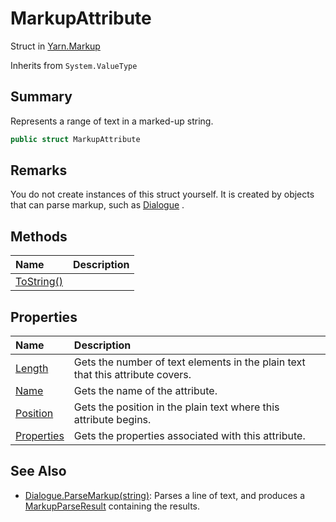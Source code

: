 # MarkupAttribute

Struct in [Yarn.Markup](/docs/api/csharp/yarn.markup.md)

Inherits from `System.ValueType`

## Summary


Represents a range of text in a marked-up string.


```csharp
public struct MarkupAttribute
```

## Remarks


You do not create instances of this struct yourself. It is created
by objects that can parse markup, such as  <a href="yarn.dialogue.md">Dialogue</a> .


## Methods

|Name|Description|
|:---|:---|
|[ToString()](/docs/api/csharp/yarn.markup.markupattribute.tostring.md)||

## Properties

|Name|Description|
|:---|:---|
|[Length](/docs/api/csharp/yarn.markup.markupattribute.length.md)|Gets the number of text elements in the plain text that this attribute covers.|
|[Name](/docs/api/csharp/yarn.markup.markupattribute.name.md)|Gets the name of the attribute.|
|[Position](/docs/api/csharp/yarn.markup.markupattribute.position.md)|Gets the position in the plain text where this attribute begins.|
|[Properties](/docs/api/csharp/yarn.markup.markupattribute.properties.md)|Gets the properties associated with this attribute.|

## See Also

* [Dialogue.ParseMarkup\(string\)](/docs/api/csharp/yarn.dialogue.parsemarkup.md): Parses a line of text, and produces a  <a href="yarn.markup.markupparseresult.md">MarkupParseResult</a>  containing the results.

